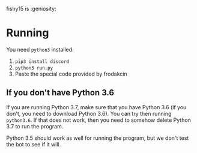 fishy15 is :geniosity:

# Running

You need `python3` installed. 

1. `pip3 install discord`
2. `python3 run.py`
3. Paste the special code provided by frodakcin

## If you don't have Python 3.6

If you are running Python 3.7, make sure that you have Python 3.6 (if you don't, you need to download Python 3.6). You can try then running `python3.6`. If that does not work, then you need to somehow delete Python 3.7 to run the program. 

Python 3.5 should work as well for running the program, but we don't test the bot to see if it will.
